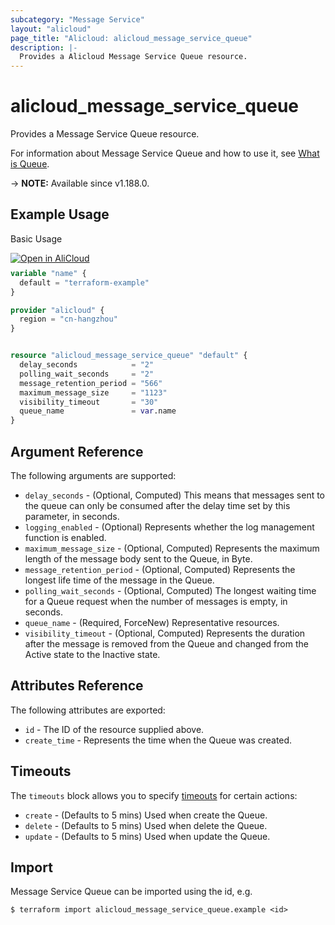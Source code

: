 ```yaml
---
subcategory: "Message Service"
layout: "alicloud"
page_title: "Alicloud: alicloud_message_service_queue"
description: |-
  Provides a Alicloud Message Service Queue resource.
---
```


# alicloud_message_service_queue

Provides a Message Service Queue resource. 

For information about Message Service Queue and how to use it, see [What is Queue](https://www.alibabacloud.com/help/en/message-service/latest/createqueue).

-> **NOTE:** Available since v1.188.0.

## Example Usage

Basic Usage

<div style="display: block;margin-bottom: 40px;"><div class="oics-button" style="float: right;position: absolute;margin-bottom: 10px;">
  <a href="https://api.aliyun.com/terraform?resource=alicloud_message_service_queue&exampleId=035c32fa-29c9-0589-56e8-a39bc719314c356e28b3&activeTab=example&spm=docs.r.message_service_queue.0.035c32fa29&intl_lang=EN_US" target="_blank">
    <img alt="Open in AliCloud" src="https://img.alicdn.com/imgextra/i1/O1CN01hjjqXv1uYUlY56FyX_!!6000000006049-55-tps-254-36.svg" style="max-height: 44px; max-width: 100%;">
  </a>
</div></div>

```terraform
variable "name" {
  default = "terraform-example"
}

provider "alicloud" {
  region = "cn-hangzhou"
}


resource "alicloud_message_service_queue" "default" {
  delay_seconds            = "2"
  polling_wait_seconds     = "2"
  message_retention_period = "566"
  maximum_message_size     = "1123"
  visibility_timeout       = "30"
  queue_name               = var.name
}
```

## Argument Reference

The following arguments are supported:
* `delay_seconds` - (Optional, Computed) This means that messages sent to the queue can only be consumed after the delay time set by this parameter, in seconds.
* `logging_enabled` - (Optional) Represents whether the log management function is enabled.
* `maximum_message_size` - (Optional, Computed) Represents the maximum length of the message body sent to the Queue, in Byte.
* `message_retention_period` - (Optional, Computed) Represents the longest life time of the message in the Queue.
* `polling_wait_seconds` - (Optional, Computed) The longest waiting time for a Queue request when the number of messages is empty, in seconds.
* `queue_name` - (Required, ForceNew) Representative resources.
* `visibility_timeout` - (Optional, Computed) Represents the duration after the message is removed from the Queue and changed from the Active state to the Inactive state.

## Attributes Reference

The following attributes are exported:
* `id` - The ID of the resource supplied above.
* `create_time` - Represents the time when the Queue was created.

## Timeouts

The `timeouts` block allows you to specify [timeouts](https://www.terraform.io/docs/configuration-0-11/resources.html#timeouts) for certain actions:
* `create` - (Defaults to 5 mins) Used when create the Queue.
* `delete` - (Defaults to 5 mins) Used when delete the Queue.
* `update` - (Defaults to 5 mins) Used when update the Queue.

## Import

Message Service Queue can be imported using the id, e.g.

```shell
$ terraform import alicloud_message_service_queue.example <id>
```